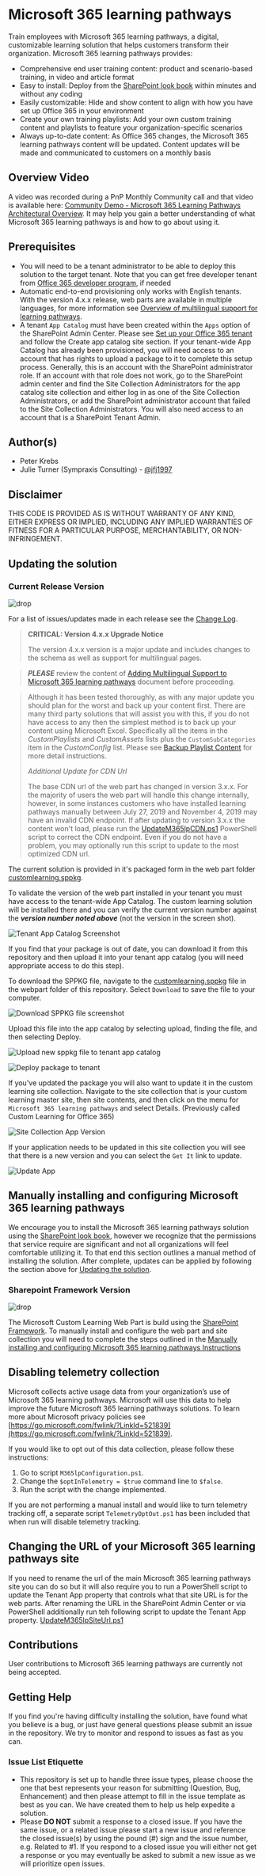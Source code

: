 # Microsoft 365 learning pathways

Train employees with Microsoft 365 learning pathways, a digital, customizable learning solution that helps customers transform their organization. Microsoft 365 learning pathways provides:

- Comprehensive end user training content: product and scenario-based training, in video and article format
- Easy to install: Deploy from the [SharePoint look book](https://lookbook.microsoft.com) within minutes and without any coding
- Easily customizable: Hide and show content to align with how you have set up Office 365 in your environment
- Create your own training playlists: Add your own custom training content and playlists to feature your organization-specific scenarios
- Always up-to-date content: As Office 365 changes, the Microsoft 365 learning pathways content will be updated. Content updates will be made and communicated to customers on a monthly basis

## Overview Video

A video was recorded during a PnP Monthly Community call and that video is available here: [Community Demo - Microsoft 365 Learning Pathways Architectural Overview](https://www.youtube.com/watch?v=-sLXl_rKGxQ). It may help you gain a better understanding of what Microsoft 365 learning pathways is and how to go about using it.

## Prerequisites

- You will need to be a tenant administrator to be able to deploy this solution to the target tenant.
Note that you can get free developer tenant from [Office 365 developer program](https://developer.microsoft.com/en-us/office/dev-program), if needed
- Automatic end-to-end provisioning only works with English tenants. With the version 4.x.x release, web parts are available in multiple languages, for more information see [Overview of multilingual support for learning pathways](https://docs.microsoft.com/en-us/office365/customlearning/custom_overview_ml).
- A tenant `App Catalog` must have been created within the `Apps` option of the SharePoint Admin Center. Please see [Set up your Office 365 tenant](https://docs.microsoft.com/en-us/sharepoint/dev/spfx/set-up-your-developer-tenant#create-app-catalog-site) and follow the Create app catalog site section. If your tenant-wide App Catalog has already been provisioned, you will need access to an account that has rights to upload a package to it to complete this setup process. Generally, this is an account with the SharePoint administrator role. If an account with that role does not work, go to the SharePoint admin center and find the Site Collection Administrators for the app catalog site collection and either log in as one of the Site Collection Administrators, or add the SharePoint administrator account that failed to the Site Collection Administrators. You will also need access to an account that is a SharePoint Tenant Admin.

## Author(s)

- Peter Krebs
- Julie Turner (Sympraxis Consulting) - [@jfj1997](https://twitter.com/jfj1997)

## Disclaimer

THIS CODE IS PROVIDED AS IS WITHOUT WARRANTY OF ANY KIND, EITHER EXPRESS OR IMPLIED, INCLUDING ANY IMPLIED WARRANTIES OF FITNESS FOR A PARTICULAR PURPOSE, MERCHANTABILITY, OR NON-INFRINGEMENT.

## Updating the solution

### Current Release Version

![drop](https://img.shields.io/badge/drop-4.0.0-green.svg)

For a list of issues/updates made in each release see the [Change Log](./webpart/ChangeLog.md).

>**CRITICAL: Version 4.x.x Upgrade Notice**
>
>The version 4.x.x version is a major update and includes changes to the schema as well as support for multilingual pages. 

>**_PLEASE_** review the content of [Adding Multilingual Support to Microsoft 365 learning pathways](./webpart/AddingMultilingualSupport.md) document before proceeding. 

>Although it has been tested thoroughly, as with any major update you should plan for the worst and back up your content first. There are many third party solutions that will assist you with this, if you do not have access to any then the simplest method is to back up your content using Microsoft Excel. Specifically all the items in the _CustomPlaylists_ and _CustomAssets_ lists plus the `CustomSubCategories` item in the _CustomConfig_ list. Please see [Backup Playlist Content](./webpart/BackupInstructions.md) for more detail instructions.
>
>*Additional Update for CDN Url*
>
>The base CDN url of the web part has changed in version 3.x.x. For the majority of users the web part will handle this change internally, however, in some instances customers who have installed learning pathways manually between July 27, 2019 and November 4, 2019 may have an invalid CDN endpoint. If after updating to version 3.x.x the content won't load, please run the [UpdateM365lpCDN.ps1](./webpart/UpdateM365lpCDN.ps1) PowerShell script to correct the CDN endpoint. Even if you do not have a problem, you may optionally run this script to update to the most optimized CDN url.

The current solution is provided in it's packaged form in the web part folder [customlearning.sppkg](./webpart/customlearning.sppkg).

To validate the version of the web part installed in your tenant you must have access to the tenant-wide App Catalog. The custom learning solution will be installed there and you can verify the current version number against the **_version number noted above_** (not the version in the screen shot).

![Tenant App Catalog Screenshot](./images/TenantAppCatalog.png)

If you find that your package is out of date, you can download it from this repository and then upload it into your tenant app catalog (you will need appropriate access to do this step).

To download the SPPKG file, navigate to the [customlearning.sppkg](https://github.com/pnp/custom-learning-office-365/blob/master/webpart/customlearning.sppkg) file in the webpart folder of this repository. Select `Download` to save the file to your computer.

![Download SPPKG file screenshot](./images/DownloadSPPKG.png)

Upload this file into the app catalog by selecting upload, finding the file, and then selecting Deploy.

![Upload new sppkg file to tenant app catalog](./images/UploadPackage.png)

![Deploy package to tenant](./images/DeployM365LP.png)

If you've updated the package you will also want to update it in the custom learning site collection. Navigate to the site collection that is your custom learning master site, then site contents, and then click on the menu for `Microsoft 365 learning pathways` and select Details. (Previously called Custom Learning for Office 365)

![Site Collection App Version](./images/SiteCollectionAppVersion.png)

If your application needs to be updated in this site collection you will see that there is a new version and you can select the `Get It` link to update.

![Update App](./images/UpdateApp.png)

## Manually installing and configuring Microsoft 365 learning pathways

We encourage you to install the Microsoft 365 learning pathways solution using the [SharePoint look book](https://lookbook.microsoft.com/), however we recognize that the permissions that service require are significant and not all organizations will feel comfortable utilizing it. To that end this section outlines a manual method of installing the solution. After complete, updates can be applied by following the section above for [Updating the solution](#Updating-the-solution).

### Sharepoint Framework Version

![drop](https://img.shields.io/badge/drop-1.10.0-green.svg)

The Microsoft Custom Learning Web Part is build using the [SharePoint Framework](https://docs.microsoft.com/en-us/sharepoint/dev/spfx/sharepoint-framework-overview). To manually install and configure the web part and site collection you will need to complete the steps outlined in the [Manually installing and configuring Microsoft 365 learning pathways Instructions](./webpart/README.md)

## Disabling telemetry collection

Microsoft collects active usage data from your organization’s use of Microsoft 365 learning pathways. Microsoft will use this data to help improve the future Microsoft 365 learning pathways solutions. To learn more about Microsoft privacy policies see [https://go.microsoft.com/fwlink/?LinkId=521839](https://go.microsoft.com/fwlink/?LinkId=521839).

If you would like to opt out of this data collection, please follow these instructions:

1. Go to script `M365lpConfiguration.ps1`.
1. Change the `$optInTelemetry = $true` command line to `$false`.
1. Run the script with the change implemented.

If you are not performing a manual install and would like to turn telemetry tracking off, a separate script `TelemetryOptOut.ps1` has been included that when run will disable telemetry tracking.

## Changing the URL of your Microsoft 365 learning pathways site

If you need to rename the url of the main Microsoft 365 learning pathways site you can do so but it will also require you to run a PowerShell script to update the Tenant App property that controls what that site URL is for the web parts. After renaming the URL in the SharePoint Admin Center or via PowerShell additionally run teh following script to update the Tenant App property.
[UpdateM365lpSiteUrl.ps1](./webpart/UpdateM365lpSiteUrl.ps1)

## Contributions

User contributions to Microsoft 365 learning pathways are currently not being accepted.  

## Getting Help

If you find you're having difficulty installing the solution, have found what you believe is a bug, or just have general questions please submit an issue in the repository. We try to monitor and respond to issues as fast as you can.

### Issue List Etiquette

- This repository is set up to handle three issue types, please choose the one that best represents your reason for submitting (Question, Bug, Enhancement) and then please attempt to fill in the issue template as best as you can. We have created them to help us help expedite a solution.
- Please **DO NOT** submit a response to a closed issue. If you have the same issue, or a related issue please start a new issue and reference the closed issue(s) by using the pound (#) sign and the issue number, e.g. Related to #1. If you respond to a closed issue you will either not get a response or you may eventually be asked to submit a new issue as we will prioritize open issues.
